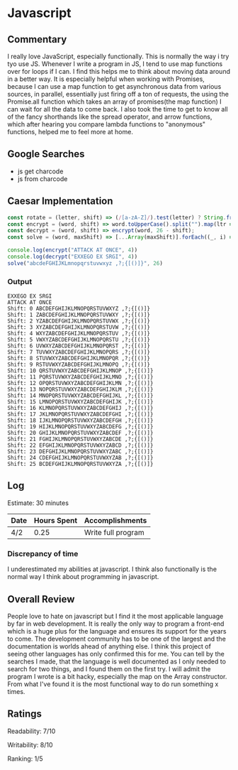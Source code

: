 # Javascript

## Commentary

I really love JavaScript, especially functionally. This is normally the way i try tyo use JS. Whenever I write a program in JS, I tend to use map functions over for loops if I can. I find this helps me to think about moving data around in a better way. It is especially helpful when working with Promises, because I can use a map function to get asynchronous data from various sources, in parallel, essentially just firing off a ton of requests, the using the Promise.all function which takes an array of promises(the map function) I can wait for all the data to come back. I also took the time to get to know all of the fancy shorthands like the spread operator, and arrow functions, which after hearing you compare lambda functions to "anonymous" functions, helped me to feel more at home. 

## Google Searches

- js get charcode
- js from charcode

## Caesar Implementation

```js
const rotate = (letter, shift) => (/[a-zA-Z]/).test(letter) ? String.fromCharCode((((letter.charCodeAt(0) - 65) + shift) % 26) + 65) : letter;
const encrypt = (word, shift) => word.toUpperCase().split("").map(ltr => rotate(ltr, shift)).join("");
const decrypt = (word, shift) => encrypt(word, 26 - shift);
const solve = (word, maxShift) => [...Array(maxShift)].forEach((_, i) => console.log(`Shift: ${i}\t${decrypt(word, i)}`));

console.log(encrypt("ATTACK AT ONCE", 4))
console.log(decrypt("EXXEGO EX SRGI", 4))
solve("abcdeFGHIJKLmnopqrstuvwxyz ,?;{[()]}", 26)
```

### Output

```
EXXEGO EX SRGI
ATTACK AT ONCE
Shift: 0 ABCDEFGHIJKLMNOPQRSTUVWXYZ ,?;{[()]}
Shift: 1 ZABCDEFGHIJKLMNOPQRSTUVWXY ,?;{[()]}
Shift: 2 YZABCDEFGHIJKLMNOPQRSTUVWX ,?;{[()]}
Shift: 3 XYZABCDEFGHIJKLMNOPQRSTUVW ,?;{[()]}
Shift: 4 WXYZABCDEFGHIJKLMNOPQRSTUV ,?;{[()]}
Shift: 5 VWXYZABCDEFGHIJKLMNOPQRSTU ,?;{[()]}
Shift: 6 UVWXYZABCDEFGHIJKLMNOPQRST ,?;{[()]}
Shift: 7 TUVWXYZABCDEFGHIJKLMNOPQRS ,?;{[()]}
Shift: 8 STUVWXYZABCDEFGHIJKLMNOPQR ,?;{[()]}
Shift: 9 RSTUVWXYZABCDEFGHIJKLMNOPQ ,?;{[()]}
Shift: 10 QRSTUVWXYZABCDEFGHIJKLMNOP ,?;{[()]}
Shift: 11 PQRSTUVWXYZABCDEFGHIJKLMNO ,?;{[()]}
Shift: 12 OPQRSTUVWXYZABCDEFGHIJKLMN ,?;{[()]}
Shift: 13 NOPQRSTUVWXYZABCDEFGHIJKLM ,?;{[()]}
Shift: 14 MNOPQRSTUVWXYZABCDEFGHIJKL ,?;{[()]}
Shift: 15 LMNOPQRSTUVWXYZABCDEFGHIJK ,?;{[()]}
Shift: 16 KLMNOPQRSTUVWXYZABCDEFGHIJ ,?;{[()]}
Shift: 17 JKLMNOPQRSTUVWXYZABCDEFGHI ,?;{[()]}
Shift: 18 IJKLMNOPQRSTUVWXYZABCDEFGH ,?;{[()]}
Shift: 19 HIJKLMNOPQRSTUVWXYZABCDEFG ,?;{[()]}
Shift: 20 GHIJKLMNOPQRSTUVWXYZABCDEF ,?;{[()]}
Shift: 21 FGHIJKLMNOPQRSTUVWXYZABCDE ,?;{[()]}
Shift: 22 EFGHIJKLMNOPQRSTUVWXYZABCD ,?;{[()]}
Shift: 23 DEFGHIJKLMNOPQRSTUVWXYZABC ,?;{[()]}
Shift: 24 CDEFGHIJKLMNOPQRSTUVWXYZAB ,?;{[()]}
Shift: 25 BCDEFGHIJKLMNOPQRSTUVWXYZA ,?;{[()]}
```

## Log
Estimate: 30 minutes

| Date | Hours Spent | Accomplishments    |
| ---- | ----------- | ------------------ |
| 4/2  | 0.25        | Write full program |

### Discrepancy of time
I underestimated my abilities at javascript. I think also functionally is the normal way I think about programming in javascript. 

## Overall Review
People love to hate on javascript but I find it the most applicable language by far in web development. It is really the only way to program a front-end which is a huge plus for the language and ensures its support for the years to come. The development community has to be one of the largest and the documentation is worlds ahead of anything else. I think this project of seeing other languages has only confirmed this for me. You can tell by the searches I made, that the language is well documented as I only needed to search for two things, and I found them on the first try. I will admit the program I wrote is a bit hacky, especially the map on the Array constructor. From what I've found it is the most functional way to do run something x times.

## Ratings

Readability: 7/10

Writability: 8/10

Ranking: 1/5
